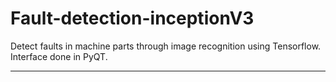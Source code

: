 # Fault-detection-inceptionV3
Detect faults in machine parts through image recognition using Tensorflow. Interface done in PyQT.
<hr>
